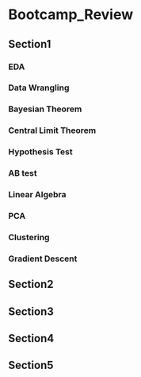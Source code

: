 # Bootcamp_Review
## Section1
### EDA

### Data Wrangling

### Bayesian Theorem

### Central Limit Theorem

### Hypothesis Test

### AB test

### Linear Algebra

### PCA

### Clustering

### Gradient Descent

## Section2

## Section3

## Section4

## Section5
